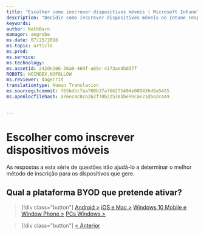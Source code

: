 ```yaml
---
title: "Escolher como inscrever dispositivos móveis | Microsoft Intune"
description: "Decidir como inscrever dispositivos móveis no Intune respondendo a algumas perguntas simples"
keywords: 
author: NathBarn
manager: angrobe
ms.date: 07/25/2016
ms.topic: article
ms.prod: 
ms.service: 
ms.technology: 
ms.assetid: 242de106-36a0-469f-a89c-4173ae8bdd7f
ROBOTS: NOINDEX,NOFOLLOW
ms.reviewer: dagerrit
translationtype: Human Translation
ms.sourcegitcommit: f65bdbc7aa708b37a766275494e080436d9a5485
ms.openlocfilehash: a76ec4c0ca262f70b22538bbe99cae21d5a2c449


---
```

# Escolher como inscrever dispositivos móveis

As respostas a esta série de questões irão ajudá-lo a determinar o melhor método de inscrição para os dispositivos que gere.

## **Qual a plataforma BYOD que pretende ativar?**

> [!div class="button"]
[Android >](/intune/deploy-use/set-up-android-management-with-microsoft-intune) [iOS e Mac >](/intune/deploy-use/set-up-ios-and-mac-management-with-microsoft-intune) [Windows 10 Mobile e Window Phone >](/intune/deploy-use/set-up-windows-phone-management-with-microsoft-intune) [PCs Windows >](/intune/deploy-use/set-up-windows-device-management-with-microsoft-intune)

> [!div class="button"]
[< Anterior](choose-how-to-enroll-devices1.md)



<!--HONumber=Aug16_HO3-->


